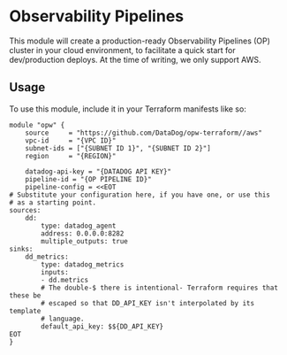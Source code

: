 # Observability Pipelines
This module will create a production-ready Observability Pipelines (OP) cluster in your cloud environment, to facilitate a quick start for dev/production deploys. At the time of writing, we only support AWS.

## Usage
To use this module, include it in your Terraform manifests like so:

```
module "opw" {
    source     = "https://github.com/DataDog/opw-terraform//aws"
    vpc-id     = "{VPC ID}"
    subnet-ids = ["{SUBNET ID 1}", "{SUBNET ID 2}"]
    region     = "{REGION}"

    datadog-api-key = "{DATADOG API KEY}"
    pipeline-id = "{OP PIPELINE ID}"
    pipeline-config = <<EOT
# Substitute your configuration here, if you have one, or use this
# as a starting point.
sources:
    dd:
        type: datadog_agent
        address: 0.0.0.0:8282
        multiple_outputs: true
sinks:
    dd_metrics:
        type: datadog_metrics
        inputs:
        - dd.metrics
        # The double-$ there is intentional- Terraform requires that these be
        # escaped so that DD_API_KEY isn't interpolated by its template
        # language.
        default_api_key: $${DD_API_KEY}
EOT
}
```
